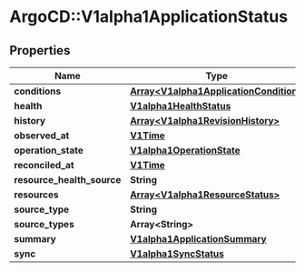 # ArgoCD::V1alpha1ApplicationStatus

## Properties
Name | Type | Description | Notes
------------ | ------------- | ------------- | -------------
**conditions** | [**Array&lt;V1alpha1ApplicationCondition&gt;**](V1alpha1ApplicationCondition.md) |  | [optional] 
**health** | [**V1alpha1HealthStatus**](V1alpha1HealthStatus.md) |  | [optional] 
**history** | [**Array&lt;V1alpha1RevisionHistory&gt;**](V1alpha1RevisionHistory.md) |  | [optional] 
**observed_at** | [**V1Time**](V1Time.md) |  | [optional] 
**operation_state** | [**V1alpha1OperationState**](V1alpha1OperationState.md) |  | [optional] 
**reconciled_at** | [**V1Time**](V1Time.md) |  | [optional] 
**resource_health_source** | **String** |  | [optional] 
**resources** | [**Array&lt;V1alpha1ResourceStatus&gt;**](V1alpha1ResourceStatus.md) |  | [optional] 
**source_type** | **String** |  | [optional] 
**source_types** | **Array&lt;String&gt;** |  | [optional] 
**summary** | [**V1alpha1ApplicationSummary**](V1alpha1ApplicationSummary.md) |  | [optional] 
**sync** | [**V1alpha1SyncStatus**](V1alpha1SyncStatus.md) |  | [optional] 


